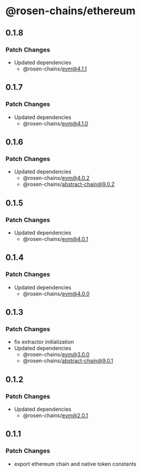 # @rosen-chains/ethereum

## 0.1.8

### Patch Changes

- Updated dependencies
  - @rosen-chains/evm@4.1.1

## 0.1.7

### Patch Changes

- Updated dependencies
  - @rosen-chains/evm@4.1.0

## 0.1.6

### Patch Changes

- Updated dependencies
  - @rosen-chains/evm@4.0.2
  - @rosen-chains/abstract-chain@9.0.2

## 0.1.5

### Patch Changes

- Updated dependencies
  - @rosen-chains/evm@4.0.1

## 0.1.4

### Patch Changes

- Updated dependencies
  - @rosen-chains/evm@4.0.0

## 0.1.3

### Patch Changes

- fix extractor initialization
- Updated dependencies
  - @rosen-chains/evm@3.0.0
  - @rosen-chains/abstract-chain@9.0.1

## 0.1.2

### Patch Changes

- Updated dependencies
  - @rosen-chains/evm@2.0.1

## 0.1.1

### Patch Changes

- export ethereum chain and native token constants
